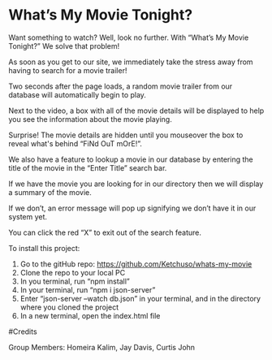 # What’s My Movie Tonight?

Want something to watch? Well, look no further. With “What’s My Movie Tonight?” We solve that problem!

As soon as you get to our site, we immediately take the stress away from having to search for a movie trailer!

Two seconds after the page loads, a random movie trailer from our database will automatically begin to play. 

Next to the video, a box with all of the movie details will be displayed to help you see the information about the movie playing.

Surprise! The movie details are hidden until you mouseover the box to reveal what's behind “FiNd OuT mOrE!”. 

We also have a feature to lookup a movie in our database by entering the title of the movie in the “Enter Title” search bar.

If we have the movie you are looking for in our directory then we will display a summary of the movie.

If we don’t, an error message will pop up signifying we don’t have it in our system yet. 

You can click the red “X” to exit out of the search feature.


To install this project:
1. Go to the gitHub repo: https://github.com/Ketchuso/whats-my-movie
2. Clone the repo to your local PC
3. In you terminal, run “npm install”
4. In your terminal, run “npm i json-server”
5. Enter “json-server –watch db.json”  in your terminal, and in the directory where you cloned the project
6. In a new terminal, open the index.html file

#Credits

Group Members: Homeira Kalim, Jay Davis, Curtis John
